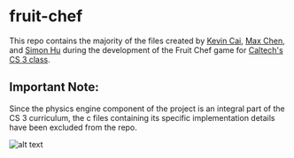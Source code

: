 # fruit-chef

This repo contains the majority of the files created by [Kevin Cai](https://github.com/kvn4), [Max Chen](https://github.com/emayecs), and [Simon Hu](https://github.com/sim0n-hu) during the development of the Fruit Chef game for [Caltech's CS 3 class](https://sof.tware.design/23sp/).

## Important Note:
Since the physics engine component of the project is an integral part of the CS 3 curriculum, the c files containing its specific implementation details have been excluded from the repo.

![alt text](http://url/to/img.png](https://github.com/emayecs/fruit-chef/blob/main/fruit_chef.png)https://github.com/emayecs/fruit-chef/blob/main/fruit_chef.png)
